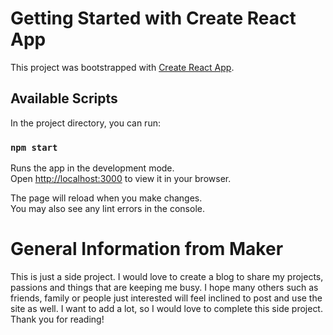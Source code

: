 # Getting Started with Create React App

This project was bootstrapped with [Create React App](https://github.com/facebook/create-react-app).

## Available Scripts

In the project directory, you can run:

### `npm start`

Runs the app in the development mode.\
Open [http://localhost:3000](http://localhost:3000) to view it in your browser.

The page will reload when you make changes.\
You may also see any lint errors in the console.

# General Information from Maker

This is just a side project. I would love to create a blog to share my projects, passions and things that are keeping me busy. I hope many others such as friends, family or people just interested will feel inclined to post and use the site as well. I want to add a lot, so I would love to complete this side project. Thank you for reading!

